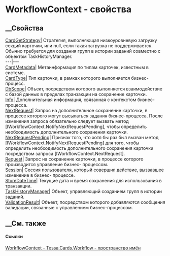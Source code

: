 # WorkflowContext - свойства
##  __Свойства
[CardGetStrategy](P_Tessa_Cards_Workflow_WorkflowContext_CardGetStrategy.htm)|
Стратегия, выполняющая низкоуровневую загрузку секций карточки, или null, если
такая загрузка не поддерживается. Обычно требуется для создания групп в
истории заданий совместно с объектом TaskHistoryManager.  
---|---  
[CardMetadata](P_Tessa_Cards_Workflow_WorkflowContext_CardMetadata.htm)|
Метаинформация по типам карточек, известным в системе.  
[CardType](P_Tessa_Cards_Workflow_WorkflowContext_CardType.htm)| Тип карточки,
в рамках которого выполняется бизнес-процесс.  
[DbScope](P_Tessa_Cards_Workflow_WorkflowContext_DbScope.htm)|  Объект,
посредством которого выполняется взаимодействие с базой данных в пределах
транзакции на сохранение карточки.  
[Info](P_Tessa_Cards_Workflow_WorkflowContext_Info.htm)| Дополнительная
информация, связанная с контекстом бизнес-процесса.  
[NextRequest](P_Tessa_Cards_Workflow_WorkflowContext_NextRequest.htm)|  Запрос
на дополнительное сохранение карточки, в процессе которого могут высылаться
задания бизнес-процесса. После изменения запроса обязательно следует вызвать
метод [IWorkflowContext.NotifyNextRequestPending], чтобы определить
необходимость дополнительного сохранения карточки.  
[NextRequestPending](P_Tessa_Cards_Workflow_WorkflowContext_NextRequestPending.htm)|
Признак того, что хотя бы раз был вызван метод
[IWorkflowContext.NotifyNextRequestPending] для того, чтобы определить
необходимость дополнительного сохранения карточки посредством запроса
[IWorkflowContext.NextRequest].  
[Request](P_Tessa_Cards_Workflow_WorkflowContext_Request.htm)| Запрос на
сохранение карточки, в процессе которого производится управление бизнес-
процессом.  
[Session](P_Tessa_Cards_Workflow_WorkflowContext_Session.htm)| Сессия
пользователя, который совершил действие, вызвавшее изменение в бизнес-
процессе.  
[StoreDateTime](P_Tessa_Cards_Workflow_WorkflowContext_StoreDateTime.htm)|
Текущие дата и время сохранения для использования в транзакции.  
[TaskHistoryManager](P_Tessa_Cards_Workflow_WorkflowContext_TaskHistoryManager.htm)|
Объект, управляющий созданием групп в истории заданий.  
[ValidationResult](P_Tessa_Cards_Workflow_WorkflowContext_ValidationResult.htm)|
Объект, посредством которого добавляются сообщения валидации, связанные с
управлением бизнес-процессом.  
## __См. также
#### Ссылки
[WorkflowContext - ](T_Tessa_Cards_Workflow_WorkflowContext.htm)
[Tessa.Cards.Workflow - пространство имён](N_Tessa_Cards_Workflow.htm)

